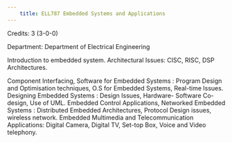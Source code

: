 ```yaml
---
    title: ELL787 Embedded Systems and Applications
---
```

Credits: 3 (3-0-0)

Department: Department of Electrical Engineering

Introduction to embedded system. Architectural Issues: CISC, RISC, DSP Architectures.

Component Interfacing, Software for Embedded Systems : Program Design and Optimisation techniques, O.S for Embedded Systems, Real-time Issues. Designing Embedded Systems : Design Issues, Hardware- Software Co-design, Use of UML. Embedded Control Applications, Networked Embedded Systems : Distributed Embedded Architectures, Protocol Design issues, wireless network. Embedded Multimedia and Telecommunication Applications: Digital Camera, Digital TV, Set-top Box, Voice and Video telephony.